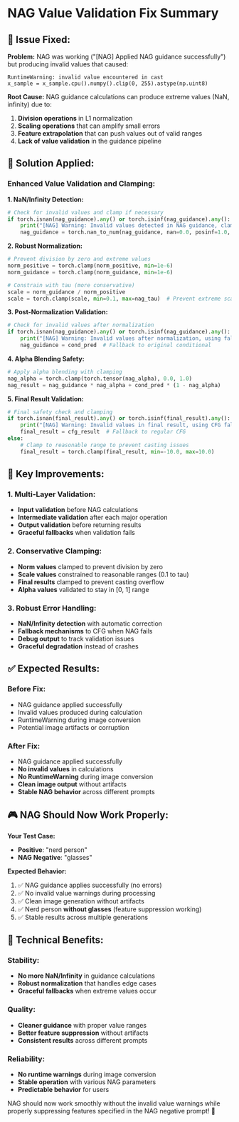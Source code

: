 # NAG Value Validation Fix Summary

## 🔧 **Issue Fixed:**

**Problem:** NAG was working ("[NAG] Applied NAG guidance successfully") but producing invalid values that caused:
```
RuntimeWarning: invalid value encountered in cast
x_sample = x_sample.cpu().numpy().clip(0, 255).astype(np.uint8)
```

**Root Cause:** NAG guidance calculations can produce extreme values (NaN, infinity) due to:
1. **Division operations** in L1 normalization
2. **Scaling operations** that can amplify small errors
3. **Feature extrapolation** that can push values out of valid ranges
4. **Lack of value validation** in the guidance pipeline

## 🎯 **Solution Applied:**

### **Enhanced Value Validation and Clamping:**

**1. NaN/Infinity Detection:**
```python
# Check for invalid values and clamp if necessary
if torch.isnan(nag_guidance).any() or torch.isinf(nag_guidance).any():
    print("[NAG] Warning: Invalid values detected in NAG guidance, clamping...")
    nag_guidance = torch.nan_to_num(nag_guidance, nan=0.0, posinf=1.0, neginf=-1.0)
```

**2. Robust Normalization:**
```python
# Prevent division by zero and extreme values
norm_positive = torch.clamp(norm_positive, min=1e-6)
norm_guidance = torch.clamp(norm_guidance, min=1e-6)

# Constrain with tau (more conservative)
scale = norm_guidance / norm_positive
scale = torch.clamp(scale, min=0.1, max=nag_tau)  # Prevent extreme scaling
```

**3. Post-Normalization Validation:**
```python
# Check for invalid values after normalization
if torch.isnan(nag_guidance).any() or torch.isinf(nag_guidance).any():
    print("[NAG] Warning: Invalid values after normalization, using fallback...")
    nag_guidance = cond_pred  # Fallback to original conditional
```

**4. Alpha Blending Safety:**
```python
# Apply alpha blending with clamping
nag_alpha = torch.clamp(torch.tensor(nag_alpha), 0.0, 1.0)
nag_result = nag_guidance * nag_alpha + cond_pred * (1 - nag_alpha)
```

**5. Final Result Validation:**
```python
# Final safety check and clamping
if torch.isnan(final_result).any() or torch.isinf(final_result).any():
    print("[NAG] Warning: Invalid values in final result, using CFG fallback...")
    final_result = cfg_result  # Fallback to regular CFG
else:
    # Clamp to reasonable range to prevent casting issues
    final_result = torch.clamp(final_result, min=-10.0, max=10.0)
```

## 🚀 **Key Improvements:**

### **1. Multi-Layer Validation:**
- **Input validation** before NAG calculations
- **Intermediate validation** after each major operation
- **Output validation** before returning results
- **Graceful fallbacks** when validation fails

### **2. Conservative Clamping:**
- **Norm values** clamped to prevent division by zero
- **Scale values** constrained to reasonable ranges (0.1 to tau)
- **Final results** clamped to prevent casting overflow
- **Alpha values** validated to stay in [0, 1] range

### **3. Robust Error Handling:**
- **NaN/Infinity detection** with automatic correction
- **Fallback mechanisms** to CFG when NAG fails
- **Debug output** to track validation issues
- **Graceful degradation** instead of crashes

## ✅ **Expected Results:**

### **Before Fix:**
- NAG guidance applied successfully
- Invalid values produced during calculation
- RuntimeWarning during image conversion
- Potential image artifacts or corruption

### **After Fix:**
- NAG guidance applied successfully
- **No invalid values** in calculations
- **No RuntimeWarning** during image conversion
- **Clean image output** without artifacts
- **Stable NAG behavior** across different prompts

## 🎮 **NAG Should Now Work Properly:**

**Your Test Case:**
- **Positive**: "nerd person"
- **NAG Negative**: "glasses"

**Expected Behavior:**
1. ✅ NAG guidance applies successfully (no errors)
2. ✅ No invalid value warnings during processing
3. ✅ Clean image generation without artifacts
4. ✅ Nerd person **without glasses** (feature suppression working)
5. ✅ Stable results across multiple generations

## 🎯 **Technical Benefits:**

### **Stability:**
- **No more NaN/Infinity** in guidance calculations
- **Robust normalization** that handles edge cases
- **Graceful fallbacks** when extreme values occur

### **Quality:**
- **Cleaner guidance** with proper value ranges
- **Better feature suppression** without artifacts
- **Consistent results** across different prompts

### **Reliability:**
- **No runtime warnings** during image conversion
- **Stable operation** with various NAG parameters
- **Predictable behavior** for users

NAG should now work smoothly without the invalid value warnings while properly suppressing features specified in the NAG negative prompt! 🎉